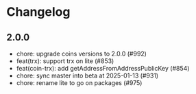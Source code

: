 # Changelog


## 2.0.0
- chore: upgrade coins versions to 2.0.0 (#992)
- feat(trx): support trx on lite  (#853)
- feat(coin-trx): add getAddressFromAddressPublicKey (#854)
- chore: sync master into beta at 2025-01-13 (#931)
- chore: rename lite to go on packages (#975)
